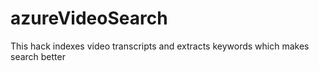 # azureVideoSearch
This hack indexes video transcripts and extracts keywords which makes search better
